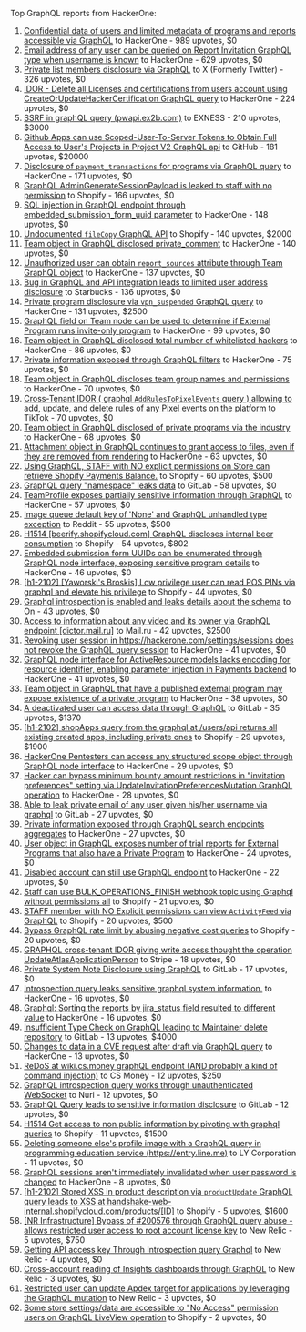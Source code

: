 Top GraphQL reports from HackerOne:

1. [Confidential data of users and limited metadata of programs and reports accessible via GraphQL](https://hackerone.com/reports/489146) to HackerOne - 989 upvotes, $0
2. [Email address of any user can be queried on Report Invitation GraphQL type when username is known](https://hackerone.com/reports/792927) to HackerOne - 629 upvotes, $0
3. [Private list members disclosure via GraphQL](https://hackerone.com/reports/885539) to X (Formerly Twitter) - 326 upvotes, $0
4. [IDOR - Delete all Licenses and certifications from users account using CreateOrUpdateHackerCertification GraphQL query](https://hackerone.com/reports/2122671) to HackerOne - 224 upvotes, $0
5. [SSRF in graphQL query (pwapi.ex2b.com)](https://hackerone.com/reports/1864188) to EXNESS - 210 upvotes, $3000
6. [Github Apps can use Scoped-User-To-Server Tokens to Obtain Full Access to User's Projects in Project V2 GraphQL api](https://hackerone.com/reports/1711938) to GitHub - 181 upvotes, $20000
7. [Disclosure of `payment_transactions` for programs via GraphQL query](https://hackerone.com/reports/707433) to HackerOne - 171 upvotes, $0
8. [GraphQL AdminGenerateSessionPayload is leaked to staff with no permission](https://hackerone.com/reports/898528) to Shopify - 166 upvotes, $0
9. [SQL injection in GraphQL endpoint through embedded_submission_form_uuid parameter](https://hackerone.com/reports/435066) to HackerOne - 148 upvotes, $0
10. [Undocumented `fileCopy` GraphQL API](https://hackerone.com/reports/981472) to Shopify - 140 upvotes, $2000
11. [Team object in GraphQL disclosed private_comment](https://hackerone.com/reports/978143) to HackerOne - 140 upvotes, $0
12. [Unauthorized user can obtain `report_sources` attribute through Team GraphQL object](https://hackerone.com/reports/770209) to HackerOne - 137 upvotes, $0
13. [Bug in GraphQL and API integration leads to limited user address disclosure](https://hackerone.com/reports/473742) to Starbucks - 136 upvotes, $0
14. [Private program disclosure via `vpn_suspended` GraphQL query](https://hackerone.com/reports/715192) to HackerOne - 131 upvotes, $2500
15. [GraphQL field on Team node can be used to determine if External Program runs invite-only program](https://hackerone.com/reports/877642) to HackerOne - 99 upvotes, $0
16. [Team object in GraphQL disclosed total number of whitelisted hackers](https://hackerone.com/reports/342978) to HackerOne - 86 upvotes, $0
17. [Private information exposed through GraphQL filters](https://hackerone.com/reports/645299) to HackerOne - 75 upvotes, $0
18. [Team object in GraphQL discloses team group names and permissions](https://hackerone.com/reports/343464) to HackerOne - 70 upvotes, $0
19. [Cross-Tenant IDOR ( graphql `AddRulesToPixelEvents` query ) allowing to add, update, and delete rules of any Pixel events on the platform](https://hackerone.com/reports/984965) to TikTok - 70 upvotes, $0
20. [Team object in GraphQL disclosed of private programs via the industry](https://hackerone.com/reports/707406) to HackerOne - 68 upvotes, $0
21. [Attachment object in GraphQL continues to grant access to files, even if they are removed from rendering](https://hackerone.com/reports/1132606) to HackerOne - 63 upvotes, $0
22. [Using GraphQL, STAFF with NO explicit permissions on Store can retrieve Shopify Payments Balance.](https://hackerone.com/reports/417170) to Shopify - 60 upvotes, $500
23. [GraphQL query "namespace" leaks data](https://hackerone.com/reports/614355) to GitLab - 58 upvotes, $0
24. [TeamProfile exposes partially sensitive information through GraphQL](https://hackerone.com/reports/389600) to HackerOne - 57 upvotes, $0
25. [Image queue default key of 'None' and GraphQL unhandled type exception](https://hackerone.com/reports/996041) to Reddit - 55 upvotes, $500
26. [H1514 [beerify.shopifycloud.com] GraphQL discloses internal beer consumption](https://hackerone.com/reports/419883) to Shopify - 54 upvotes, $802
27. [Embedded submission form UUIDs can be enumerated through GraphQL node interface, exposing sensitive program details](https://hackerone.com/reports/447930) to HackerOne - 46 upvotes, $0
28. [[h1-2102] [Yaworski's Broskis] Low privilege user can read POS PINs via graphql and elevate his privilege](https://hackerone.com/reports/1091303) to Shopify - 44 upvotes, $0
29. [Graphql introspection is enabled and leaks details about the schema](https://hackerone.com/reports/1132803) to On  - 43 upvotes, $0
30. [Access to information about any video and its owner via GraphQL endpoint [dictor.mail.ru]](https://hackerone.com/reports/924914) to Mail.ru - 42 upvotes, $2500
31. [Revoking user session in https://hackerone.com/settings/sessions does not revoke the GraphQL query session](https://hackerone.com/reports/417382) to HackerOne - 41 upvotes, $0
32. [GraphQL node interface for ActiveResource models lacks encoding for resource identifier, enabling parameter injection in Payments backend](https://hackerone.com/reports/800231) to HackerOne - 41 upvotes, $0
33. [Team object in GraphQL that have a published external program may expose existence of a private program](https://hackerone.com/reports/347937) to HackerOne - 38 upvotes, $0
34. [A deactivated user can access data through GraphQL](https://hackerone.com/reports/1192460) to GitLab - 35 upvotes, $1370
35. [[h1-2102] shopApps query from the graphql at /users/api returns all existing created apps, including private ones](https://hackerone.com/reports/1085332) to Shopify - 29 upvotes, $1900
36. [HackerOne Pentesters can access any structured scope object through GraphQL node interface](https://hackerone.com/reports/781150) to HackerOne - 29 upvotes, $0
37. [Hacker can bypass minimum bounty amount restrictions in "invitation preferences" setting via UpdateInvitationPreferencesMutation GraphQL operation](https://hackerone.com/reports/981036) to HackerOne - 28 upvotes, $0
38. [Able to leak private email of any user given his/her username via graphql](https://hackerone.com/reports/972355) to GitLab - 27 upvotes, $0
39. [Private information exposed through GraphQL search endpoints aggregates](https://hackerone.com/reports/1838329) to HackerOne - 27 upvotes, $0
40. [User object in GraphQL exposes number of trial reports for External Programs that also have a Private Program](https://hackerone.com/reports/350964) to HackerOne - 24 upvotes, $0
41. [Disabled account can still use GraphQL endpoint](https://hackerone.com/reports/608656) to HackerOne - 22 upvotes, $0
42. [Staff  can use BULK_OPERATIONS_FINISH webhook topic using Graphql without permissions all](https://hackerone.com/reports/1350095) to Shopify - 21 upvotes, $0
43. [STAFF member with NO Explicit permissions can view `ActivityFeed` via GraphQL](https://hackerone.com/reports/528940) to Shopify - 20 upvotes, $500
44. [Bypass GraphQL rate limit by abusing negative cost queries](https://hackerone.com/reports/481518) to Shopify - 20 upvotes, $0
45. [GRAPHQL cross-tenant IDOR giving write access thought the operation UpdateAtlasApplicationPerson](https://hackerone.com/reports/1066203) to Stripe - 18 upvotes, $0
46. [Private System Note Disclosure using GraphQL](https://hackerone.com/reports/633001) to GitLab - 17 upvotes, $0
47. [Introspection query leaks sensitive graphql system information.](https://hackerone.com/reports/291531) to HackerOne - 16 upvotes, $0
48. [Graphql: Sorting the reports by jira_status field resulted to different value](https://hackerone.com/reports/955286) to HackerOne - 16 upvotes, $0
49. [Insufficient Type Check on GraphQL leading to Maintainer delete repository](https://hackerone.com/reports/858671) to GitLab - 13 upvotes, $4000
50. [Changes to data in a CVE request after draft via GraphQL query](https://hackerone.com/reports/813300) to HackerOne - 13 upvotes, $0
51. [ReDoS at wiki.cs.money graphQL endpoint (AND probably a kind of command injection)](https://hackerone.com/reports/1000567) to CS Money - 12 upvotes, $250
52. [GraphQL introspection query works through unauthenticated WebSocket](https://hackerone.com/reports/862835) to Nuri - 12 upvotes, $0
53. [GraphQL Query leads to sensitive information disclosure](https://hackerone.com/reports/985124) to GitLab - 12 upvotes, $0
54. [H1514 Get access to non public information by pivoting with graphql queries](https://hackerone.com/reports/423388) to Shopify - 11 upvotes, $1500
55. [Deleting someone else's profile image with a GraphQL query in programming education service (https://entry.line.me)](https://hackerone.com/reports/952095) to LY Corporation - 11 upvotes, $0
56. [GraphQL sessions aren't immediately invalidated when user password is changed](https://hackerone.com/reports/283847) to HackerOne - 8 upvotes, $0
57. [[h1-2102] Stored XSS in product description via `productUpdate` GraphQL query leads to XSS at handshake-web-internal.shopifycloud.com/products/[ID]](https://hackerone.com/reports/1085546) to Shopify - 5 upvotes, $1600
58. [[NR Infrastructure] Bypass of #200576 through GraphQL query abuse - allows restricted user access to root account license key](https://hackerone.com/reports/276174) to New Relic - 5 upvotes, $750
59. [Getting API access key Through  Introspection query Graphql](https://hackerone.com/reports/969456) to New Relic - 4 upvotes, $0
60. [Cross-account reading of Insights dashboards through GraphQL](https://hackerone.com/reports/765565) to New Relic - 3 upvotes, $0
61. [Restricted user can update Apdex target for applications by leveraging the GraphQL mutation](https://hackerone.com/reports/776449) to New Relic - 3 upvotes, $0
62. [Some store settings/data are accessible to "No Access" permission users on GraphQL LiveView operation](https://hackerone.com/reports/409973) to Shopify - 2 upvotes, $0
